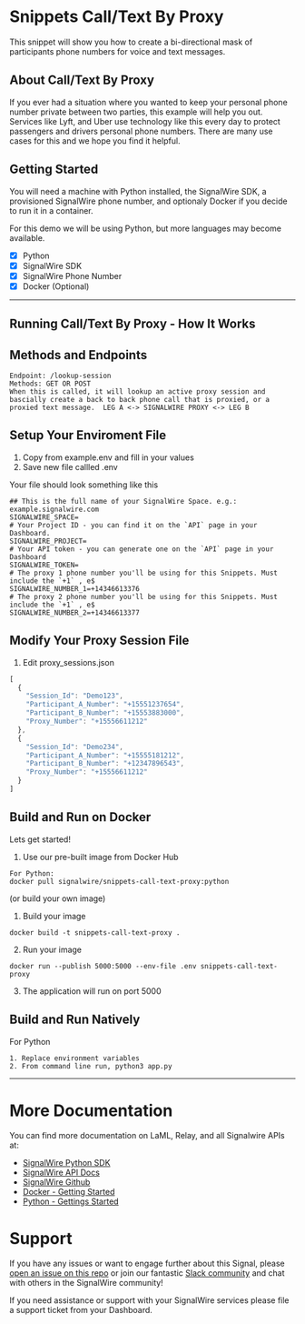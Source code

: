 # Snippets Call/Text By Proxy
This snippet will show you how to create a bi-directional mask of participants phone numbers for voice and text messages.
## About Call/Text By Proxy
If you ever had a situation where you wanted to keep your personal phone number private between two parties, this example will help you out.  Services like Lyft, and Uber use technology like this every day to protect passengers and drivers personal phone numbers.  There are many use cases for this and we hope you find it helpful.
## Getting Started
You will need a machine with Python installed, the SignalWire SDK, a provisioned SignalWire phone number, and optionaly Docker if you decide to run it in a container.

For this demo we will be using Python, but more languages may become available.

- [x] Python
- [x] SignalWire SDK
- [x] SignalWire Phone Number
- [x] Docker (Optional)
----
## Running Call/Text By Proxy - How It Works
## Methods and Endpoints

```
Endpoint: /lookup-session
Methods: GET OR POST
When this is called, it will lookup an active proxy session and bascially create a back to back phone call that is proxied, or a proxied text message.  LEG A <-> SIGNALWIRE PROXY <-> LEG B 
```

## Setup Your Enviroment File

1. Copy from example.env and fill in your values
2. Save new file callled .env

Your file should look something like this
```
## This is the full name of your SignalWire Space. e.g.: example.signalwire.com
SIGNALWIRE_SPACE=
# Your Project ID - you can find it on the `API` page in your Dashboard.
SIGNALWIRE_PROJECT=
# Your API token - you can generate one on the `API` page in your Dashboard
SIGNALWIRE_TOKEN=
# The proxy 1 phone number you'll be using for this Snippets. Must include the `+1` , e$
SIGNALWIRE_NUMBER_1=+14346613376
# The proxy 2 phone number you'll be using for this Snippets. Must include the `+1` , e$
SIGNALWIRE_NUMBER_2=+14346613377
```

## Modify Your Proxy Session File
1. Edit proxy_sessions.json
```javascript
[
  {
    "Session_Id": "Demo123",
    "Participant_A_Number": "+15551237654",
    "Participant_B_Number": "+15553883000",
    "Proxy_Number": "+15556611212"
  },
  {
    "Session_Id": "Demo234",
    "Participant_A_Number": "+15555181212",
    "Participant_B_Number": "+12347896543",
    "Proxy_Number": "+15556611212"
  }
]

```

## Build and Run on Docker
Lets get started!
1. Use our pre-built image from Docker Hub 
```
For Python:
docker pull signalwire/snippets-call-text-proxy:python
```
(or build your own image)

1. Build your image
```
docker build -t snippets-call-text-proxy .
```
2. Run your image
```
docker run --publish 5000:5000 --env-file .env snippets-call-text-proxy
```
3. The application will run on port 5000

## Build and Run Natively
For Python
```
1. Replace environment variables
2. From command line run, python3 app.py
```

----
# More Documentation
You can find more documentation on LaML, Relay, and all Signalwire APIs at:
- [SignalWire Python SDK](https://github.com/signalwire/signalwire-python)
- [SignalWire API Docs](https://docs.signalwire.com)
- [SignalWire Github](https://gituhb.com/signalwire)
- [Docker - Getting Started](https://docs.docker.com/get-started/)
- [Python - Gettings Started](https://docs.python.org/3/using/index.html)

# Support
If you have any issues or want to engage further about this Signal, please [open an issue on this repo](../../issues) or join our fantastic [Slack community](https://signalwire.community) and chat with others in the SignalWire community!

If you need assistance or support with your SignalWire services please file a support ticket from your Dashboard. 

